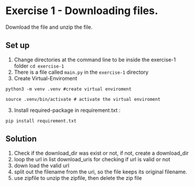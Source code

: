 # Exercise 1 - Downloading files.

Download the file and unzip the file.

## Set up
1. Change directories at the command line to be inside the exercise-1 folder `cd exercise-1`
2. There is a file called `main.py` in the `exercise-1` directory
3. Create Virtual-Enviroment 
```
python3 -m venv .venv #create virtual enviroment

source .venv/bin/activate # activate the virtual enviroment
```
3. Install required-package in requirement.txt : 
```
pip install requirement.txt
```

## Solution 
1. Check if the download_dir was exist or not, if not, create a download_dir
2. loop the url in list download_uris for checking if url is valid or not
3. down load the valid url
4. split out the filename from the uri, so the file keeps its original filename.
5. use zipfile to unzip the zipfile, then delete the zip file
